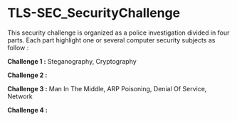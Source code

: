 # TLS-SEC_SecurityChallenge

This security challenge is organized as a police investigation divided in four parts. Each part highlight one or several computer security subjects as follow :

**Challenge 1 :** Steganography, Cryptography

**Challenge 2 :**

**Challenge 3 :** Man In The Middle, ARP Poisoning, Denial Of Service, Network

**Challenge 4 :**
